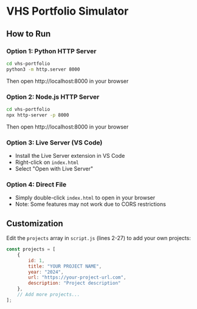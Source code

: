# VHS Portfolio Simulator

## How to Run

### Option 1: Python HTTP Server
```bash
cd vhs-portfolio
python3 -m http.server 8000
```
Then open http://localhost:8000 in your browser

### Option 2: Node.js HTTP Server
```bash
cd vhs-portfolio
npx http-server -p 8000
```
Then open http://localhost:8000 in your browser

### Option 3: Live Server (VS Code)
- Install the Live Server extension in VS Code
- Right-click on `index.html`
- Select "Open with Live Server"

### Option 4: Direct File
- Simply double-click `index.html` to open in your browser
- Note: Some features may not work due to CORS restrictions

## Customization
Edit the `projects` array in `script.js` (lines 2-27) to add your own projects:
```javascript
const projects = [
    {
        id: 1,
        title: "YOUR PROJECT NAME",
        year: "2024",
        url: "https://your-project-url.com",
        description: "Project description"
    },
    // Add more projects...
];
```